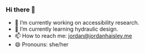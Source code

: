 ### Hi there 👋

- 🔭 I’m currently working on accessibility research.
- 🌱 I’m currently learning hydraulic design. 
- 📫 How to reach me: jordan@jordanhaisley.me
- 😄 Pronouns: she/her
